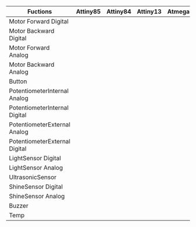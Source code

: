 | Fuctions | Attiny85 | Attiny84 | Attiny13 | Atmega8 | Atmega328 | Atmega32u4 |
|----- | ----- | ----- | ----- | ----- | ----- | ----- |
| Motor Forward Digital |  |  |  |  |  | | 
| Motor Backward Digital |  |  |  |  |  | |
| Motor Forward Analog |  |  |  |  |  | |
| Motor Backward Analog |  |  |  |  |  | |
| Button |  |  |  |  |  | |
| PotentiometerInternal Analog |  |  |  |  |  | |
| PotentiometerInternal Digital |  |  |  |  |  | |
| PotentiometerExternal Analog |  |  |  |  |  | |
| PotentiometerExternal Digital |  |  |  |  |  | |
| LightSensor Digital |  |  |  |  |  | |
| LightSensor Analog |  |  |  |  |  | |
| UltrasonicSensor |  |  |  |  |  | |
| ShineSensor Digital |  |  |  |  |  | |
| ShineSensor Analog |  |  |  |  |  | |
| Buzzer |  |  |  |  |  | |
| Temp |  |  |  |  |  | |

